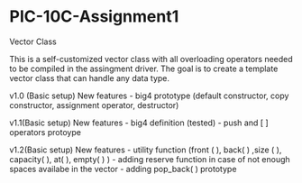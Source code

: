 # PIC-10C-Assignment1

Vector Class

This is a self-customized vector class with all overloading operators needed to be compiled in the assingment driver. The goal is to create a template vector class that can handle any data type.

v1.0 (Basic setup)
New features - big4 prototype (default constructor, copy constructor, assignment operator, destructor)

v1.1(Basic setup)
New features - big4 definition (tested)
                      - push and [ ] operators protoype
                      
v1.2(Basic setup)
New features - utility function (front ( ), back( ) ,size ( ), capacity( ), at( ), empty( ) )
                      - adding reserve function in case of not enough spaces availabe in the vector
                      - adding pop_back( ) prototype
